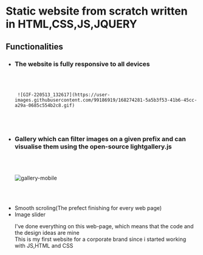 <h1> Static website from scratch written in HTML,CSS,JS,JQUERY</h1>

<h2>Functionalities</h2>

<ul>
  <li><h3>The website is fully responsive to all devices</h3></li><br/><br/>
   
     ![GIF-220513_132617](https://user-images.githubusercontent.com/99186919/168274281-5a5b3f53-41b6-45cc-a29a-0685c554b2c8.gif)

  <br><br>


<li><h3>Gallery which can filter images on a given prefix and can visualise them using the open-source lightgallery.js</h3></li><br><br>
  
  ![gallery-mobile](https://user-images.githubusercontent.com/99186919/168271616-a8c8a4e8-4f1e-4e98-bf4c-a83067758d70.gif)           
  
  <br><br>
  
<li>Smooth scroling(The prefect finishing for every web page)</li>
<li>Image slider</li>

  

I've done everything on this web-page, which means that the code and the design ideas are mine <br>
This is my first website for a corporate brand since i started working with JS,HTML and CSS

